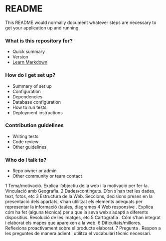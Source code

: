 # README #

This README would normally document whatever steps are necessary to get your application up and running.

### What is this repository for? ###

* Quick summary
* Version
* [Learn Markdown](https://bitbucket.org/tutorials/markdowndemo)

### How do I get set up? ###

* Summary of set up
* Configuration
* Dependencies
* Database configuration
* How to run tests
* Deployment instructions

### Contribution guidelines ###

* Writing tests
* Code review
* Other guidelines

### Who do I talk to? ###

* Repo owner or admin
* Other community or team contact



1 Tema/motivació. Explica l’objectiu de la web i la motivació per fer-la. Vinculació
amb Geografia.
2 Dades/continguts. D’on s’han tret les dades, text, fotos, etc
3 Estructura de la Web. Seccions, decisions preses en la presentació dels
apartats, s’han utilitzat els elements adequats per representar la informació
(taules, diagrames
4 Web responsive . Explica cóm ha fet (alguna tècnica) per a que la seva web
s’adapti a diferents dispositius. Resolució de les imatges, etc
5 Cartografia . Cóm s’han integrat i elaborat els mapes que apareixen a la web.
6 Dificultats/millores. Reflexiona proactivament sobre el producte elaborat.
7 Pregunta . Respon a les preguntes de manera adient i utilitza el vocabulari tècnic
necessari.
